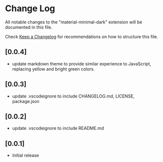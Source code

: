 # Change Log

All notable changes to the "material-minimal-dark" extension will be documented in this file.

Check [Keep a Changelog](http://keepachangelog.com/) for recommendations on how to structure this file.

## [0.0.4]

- update markdown theme to provide similar experience to JavaScript, replacing yellow and bright green colors.

## [0.0.3]

- update .vscodeignore to include CHANGELOG.md, LICENSE, package.json

## [0.0.2]

- update .vscodeignore to include README.md

## [0.0.1]

- Initial release
